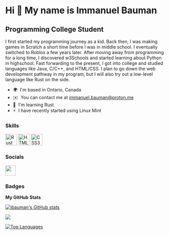 Hi 👋 My name is Immanuel Bauman
================================

Programming College Student
---------------------------

I first started my programming journey as a kid. Back then, I was making games in Scratch a short time before I was in middle school. I eventually switched to Roblox a few years later. After moving away from programming for a long time, I discovered w3Schools and started learning about Python in highschool. Fast forwarding to the present, I got into college and studied languages like Java, C/C++, and HTML/CSS. I plan to go down the web development pathway in my program, but I will also try out a low-level language like Rust on the side.

* 🌍  I'm based in Ontario, Canada
* ✉️  You can contact me at [immanuel.bauman@proton.me](mailto:immanuel.bauman@proton.me)
* 🧠  I'm learning Rust
* ⚡  I have recently started using Linux Mint

### Skills

<p align="left">
<a href="https://www.rust-lang.org/" target="_blank" rel="noreferrer"><img src="https://raw.githubusercontent.com/danielcranney/readme-generator/main/public/icons/skills/rust-colored.svg" width="36" height="36" alt="Rust" /></a>
<a href="https://developer.mozilla.org/en-US/docs/Glossary/HTML5" target="_blank" rel="noreferrer"><img src="https://raw.githubusercontent.com/danielcranney/readme-generator/main/public/icons/skills/html5-colored.svg" width="36" height="36" alt="HTML5" /></a>
<a href="https://www.w3.org/TR/CSS/#css" target="_blank" rel="noreferrer"><img src="https://raw.githubusercontent.com/danielcranney/readme-generator/main/public/icons/skills/css3-colored.svg" width="36" height="36" alt="CSS3" /></a>
</p>

### Socials

<p align="left"> <a href="https://www.github.com/ibauman" target="_blank" rel="noreferrer"><img src="https://raw.githubusercontent.com/danielcranney/readme-generator/main/public/icons/socials/github.svg" width="32" height="32" /></a></p>

### Badges

<b>My GitHub Stats</b>

<a href="http://www.github.com/ibauman"><img src="https://github-readme-stats.vercel.app/api?username=ibauman&show_icons=true&hide=&count_private=true&title_color=0891b2&text_color=ffffff&icon_color=0891b2&bg_color=1c1917&hide_border=true&show_icons=true" alt="ibauman's GitHub stats" /></a>

<a href="http://www.github.com/ibauman"><img src="https://github-readme-streak-stats.herokuapp.com/?user=ibauman&stroke=ffffff&background=1c1917&ring=0891b2&fire=0891b2&currStreakNum=ffffff&currStreakLabel=0891b2&sideNums=ffffff&sideLabels=ffffff&dates=ffffff&hide_border=true" /></a>

<a href="https://github.com/ibauman" align="left"><img src="https://github-readme-stats.vercel.app/api/top-langs/?username=ibauman&langs_count=10&title_color=0891b2&text_color=ffffff&icon_color=0891b2&bg_color=1c1917&hide_border=true&locale=en&custom_title=Top%20%Languages" alt="Top Languages" /></a>
